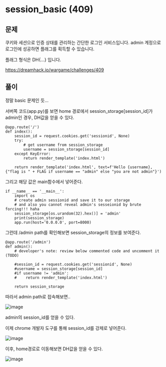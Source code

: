 # session_basic (409)

## 문제

쿠키와 세션으로 인증 상태를 관리하는 간단한 로그인 서비스입니다.
admin 계정으로 로그인에 성공하면 플래그를 획득할 수 있습니다.

플래그 형식은 DH{…} 입니다.

https://dreamhack.io/wargame/challenges/409

## 풀이

정말 basic 문제인 듯...

서버쪽 코드(app.py)를 보면 home 경로에서 session_storage[session_id]가 admin인 경우, DH값을 얻을 수 있다.

```
@app.route('/')
def index():
    session_id = request.cookies.get('sessionid', None)
    try:
        # get username from session_storage
        username = session_storage[session_id]
    except KeyError:
        return render_template('index.html')

    return render_template('index.html', text=f'Hello {username}, {"flag is " + FLAG if username == "admin" else "you are not admin"}')
```

그리고 해당 값은 main함수에서 넣어준다.

```
if __name__ == '__main__':
    import os
    # create admin sessionid and save it to our storage
    # and also you cannot reveal admin's sesseionid by brute forcing!!! haha
    session_storage[os.urandom(32).hex()] = 'admin'
    print(session_storage)
    app.run(host='0.0.0.0', port=8000)
```

그런데 /admin path를 확인해보면 session_storage의 정보를 보여준다.

```
@app.route('/admin')
def admin():
    # developer's note: review below commented code and uncomment it (TODO)

    #session_id = request.cookies.get('sessionid', None)
    #username = session_storage[session_id]
    #if username != 'admin':
    #    return render_template('index.html')

    return session_storage
```

따라서 admin path로 접속해보면..

![image](https://github.com/GwangIl-Park/dreamhack-playground/assets/40749130/b75d7e55-cfb8-40aa-8ea3-f9371ea721ce)

admin의 session_id를 얻을 수 있다.

이제 chrome 개발자 도구를 통해 session_id를 강제로 넣어준다.

![image](https://github.com/GwangIl-Park/dreamhack-playground/assets/40749130/31ca6941-d7cd-493b-8ce9-3bd5c92dd4d8)

이후, home경로로 이동해보면 DH값을 얻을 수 있다.

![image](https://github.com/GwangIl-Park/dreamhack-playground/assets/40749130/1c380a61-af15-4a17-97eb-13ca88108a6a)